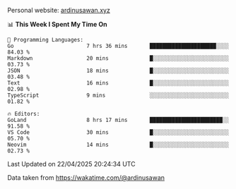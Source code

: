 Personal website: [ardinusawan.xyz](https://ardinusawan.xyz)

<!--START_SECTION:waka-->
📊 **This Week I Spent My Time On** 

```text
💬 Programming Languages: 
Go                       7 hrs 36 mins       █████████████████████░░░░   84.03 % 
Markdown                 20 mins             █░░░░░░░░░░░░░░░░░░░░░░░░   03.73 % 
JSON                     18 mins             █░░░░░░░░░░░░░░░░░░░░░░░░   03.48 % 
Text                     16 mins             █░░░░░░░░░░░░░░░░░░░░░░░░   02.98 % 
TypeScript               9 mins              ░░░░░░░░░░░░░░░░░░░░░░░░░   01.82 % 

🔥 Editors: 
GoLand                   8 hrs 17 mins       ███████████████████████░░   91.58 % 
VS Code                  30 mins             █░░░░░░░░░░░░░░░░░░░░░░░░   05.70 % 
Neovim                   14 mins             █░░░░░░░░░░░░░░░░░░░░░░░░   02.73 % 
```


 Last Updated on 22/04/2025 20:24:34 UTC
<!--END_SECTION:waka-->
Data taken from https://wakatime.com/@ardinusawan
